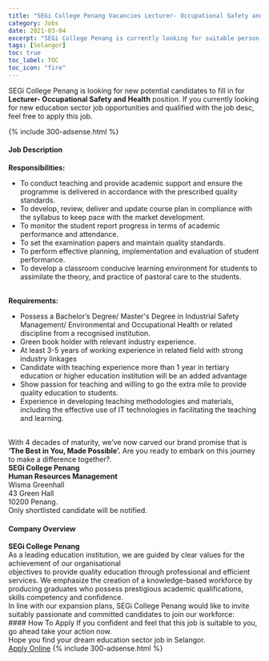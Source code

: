```yaml
---
title: "SEGi College Penang Vacancies Lecturer- Occupational Safety and Health" 
category: Jobs 
date: 2021-03-04 
excerpt: "SEGi College Penang is currently looking for suitable person to fill in the Lecturer- Occupational Safety and Health which positioned at Selangor" 
tags: [Selangor] 
toc: true 
toc_label: TOC 
toc_icon: "fire" 
--- 
```


<p>SEGi College Penang is looking for new potential candidates to fill in for <b>Lecturer- Occupational Safety and Health</b> position. If you currently looking for new education sector job opportunities and qualified with the job desc, feel free to apply this job.
</p>{% include 300-adsense.html %} 
 <div><div><h4>Job Description</h4></div><div><div><span><div><div><strong>Responsibilities:</strong></div><ul><li>To conduct teaching and provide academic support and ensure the programme is delivered in accordance with the prescribed quality standards.</li><li>To develop, review, deliver and update course plan in compliance with the syllabus to keep pace with the market development.</li><li>To monitor the student report progress in terms of academic performance and attendance.</li><li>To set the examination papers and maintain quality standards.</li><li>To perform effective planning, implementation and evaluation of student performance.</li><li>To develop a classroom conducive learning environment for students to assimilate the theory, and practice of pastoral care to the students.</li></ul><div><br><strong>Requirements:</strong></div><ul><li>Possess a Bachelor&#8217;s Degree/ Master's Degree in Industrial Safety Management/ Environmental and Occupational Health or related discipline from a recognised institution.</li><li>Green book holder with relevant industry experience.</li><li>At least 3-5 years of working experience in related field with strong industry linkages</li><li>Candidate with teaching experience more than 1 year in tertiary education or higher education institution will be an added advantage</li><li>Show passion for teaching and willing to go the extra mile to provide quality education to students.</li><li>Experience in developing teaching methodologies and materials, including the effective use of IT technologies in facilitating the teaching and learning.</li></ul><div><div><br>With 4 decades of maturity, we&#8217;ve now carved our brand promise that is <strong>&#8216;The Best in You, Made Possible&#8217;.</strong> Are you ready to embark on this journey to make a difference together?.</div><div><strong>SEGi College Penang<br>Human Resources Management</strong><br>Wisma Greenhall<br>43 Green Hall<br>10200 Penang.</div>Only shortlisted candidate will be notified.</div></div></span></div></div></div> 
<div><div><h4>Company Overview</h4></div><div><div><span><div><div>
<div>
<strong>SEGi College Penang </strong></div>
<div>
		As a leading education institution, we are guided by clear values for the achievement of our organisational</div>
<div>
		objectives to provide quality education through professional and efficient services. We emphasize the creation of a knowledge-based workforce by producing graduates who possess prestigious academic qualifications, skills competency and confidence.</div>
<div>
		In line with our expansion plans, SEGi College Penang would like to invite suitably passionate and committed candidates to join our workforce:</div>
</div></div></span></div></div></div> 
#### How To Apply 
If you confident and feel that this job is suitable to you, go ahead take your action now. <br/> 
Hope you find your dream education sector job in Selangor. <br/> 
<a href="https://www.jobstreet.com.my/en/job/lecturer-occupational-safety-and-health-4497132?jobId=jobstreet-my-job-4497132" class="btn btn--info" target="_blank" rel="nofollow noopenner">Apply Online</a> 
{% include 300-adsense.html %} 